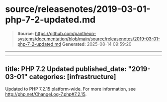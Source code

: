 # source/releasenotes/2019-03-01-php-7-2-updated.md

> **Source**: https://github.com/pantheon-systems/documentation/blob/main/source/releasenotes/2019-03-01-php-7-2-updated.md
> **Generated**: 2025-08-14 09:59:20

---

---
title: PHP 7.2 Updated
published_date: "2019-03-01"
categories: [infrastructure]
---
Updated to PHP 7.2.15 platform-wide. For more information, see <http://php.net/ChangeLog-7.php#7.2.15>.
